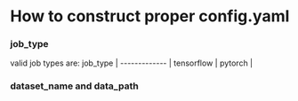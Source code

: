 # How to construct proper config.yaml

### job_type
valid job types are:
job_type      |
------------- |
tensorflow    |
pytorch       |

### dataset_name and data_path

